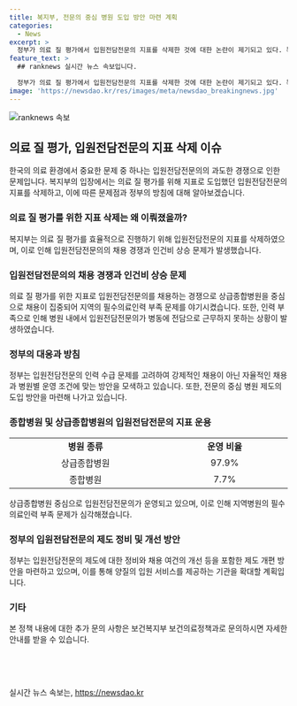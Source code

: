 ```yaml
---
title: 복지부, 전문의 중심 병원 도입 방안 마련 계획
categories:
  - News
excerpt: >
  정부가 의료 질 평가에서 입원전담전문의 지표를 삭제한 것에 대한 논란이 제기되고 있다. 복지부는 이것이 의사 부족 문제를 해소하고 효율적으로 인력을 운용하기 위한 조치라고 설명하고 있다. 그러나 실제로는 입원전담전문의 채용 경쟁으로 인한 인건비 상승과 지역별 의료인력 부족 등 문제가 발생하고 있다는 지적이다. 또한, 병원 내 인력 활용에 제약을 둘 수 있는 측면도 고려되어야 한다. 정부는 입원전담전문의 제도 개편을 포함한 전문의 중심 병원 제도를 도입할 계획이며, 병원별 상황에 맞는 운영을 독려하고 있다.
feature_text: >
  ## ranknews 실시간 뉴스 속보입니다.

  정부가 의료 질 평가에서 입원전담전문의 지표를 삭제한 것에 대한 논란이 제기되고 있다. 복지부는 이것이 의사 부족 문제를 해소하고 효율적으로 인력을 운용하기 위한 조치라고 설명하고 있다. 그러나 실제로는 입원전담전문의 채용 경쟁으로 인한 인건비 상승과 지역별 의료인력 부족 등 문제가 발생하고 있다는 지적이다. 또한, 병원 내 인력 활용에 제약을 둘 수 있는 측면도 고려되어야 한다. 정부는 입원전담전문의 제도 개편을 포함한 전문의 중심 병원 제도를 도입할 계획이며, 병원별 상황에 맞는 운영을 독려하고 있다.
image: 'https://newsdao.kr/res/images/meta/newsdao_breakingnews.jpg'
---
```


<p><img src="https://newsdao.kr/res/images/meta/newsdao_breakingnews.jpg" alt="ranknews 속보" /></p>

<h2 data-ke-size="size26">의료 질 평가, 입원전담전문의 지표 삭제 이슈</h2>

<p data-ke-size="size16">한국의 의료 환경에서 중요한 문제 중 하나는 입원전담전문의의 과도한 경쟁으로 인한 문제입니다. 복지부의 입장에서는 의료 질 평가를 위해 지표로 도입했던 입원전담전문의 지표를 삭제하고, 이에 따른 문제점과 정부의 방침에 대해 알아보겠습니다.</p>

<h3><b>의료 질 평가를 위한 지표 삭제는 왜 이뤄졌을까?</b></h3>

<p data-ke-size="size16">복지부는 의료 질 평가를 효율적으로 진행하기 위해 입원전담전문의 지표를 삭제하였으며, 이로 인해 입원전담전문의의 채용 경쟁과 인건비 상승 문제가 발생했습니다.</p>

<h3><b>입원전담전문의의 채용 경쟁과 인건비 상승 문제</b></h3>

<p data-ke-size="size16">의료 질 평가를 위한 지표로 입원전담전문의를 채용하는 경쟁으로 상급종합병원을 중심으로 채용이 집중되어 지역의 필수의료인력 부족 문제를 야기시켰습니다. 또한, 인력 부족으로 인해 병원 내에서 입원전담전문의가 병동에 전담으로 근무하지 못하는 상황이 발생하였습니다.</p>

<h3><b>정부의 대응과 방침</b></h3>

<p data-ke-size="size16">정부는 입원전담전문의 인력 수급 문제를 고려하여 강제적인 채용이 아닌 자율적인 채용과 병원별 운영 조건에 맞는 방안을 모색하고 있습니다. 또한, 전문의 중심 병원 제도의 도입 방안을 마련해 나가고 있습니다.</p>

<h3><b>종합병원 및 상급종합병원의 입원전담전문의 지표 운용</b></h3>

<table>
    <tr>
        <td style="text-align: center; width: 396px;"><b>병원 종류</b></td>
        <td style="text-align: center; width: 302px;"><b>운영 비율</b></td>
    </tr>
    <tr>
        <td style="text-align: center;">상급종합병원</td>
        <td style="text-align: center;">97.9%</td>
    </tr>
    <tr>
        <td style="text-align: center;">종합병원</td>
        <td style="text-align: center;">7.7%</td>
    </tr>
</table>

<p data-ke-size="size16">상급종합병원 중심으로 입원전담전문의가 운영되고 있으며, 이로 인해 지역병원의 필수의료인력 부족 문제가 심각해졌습니다.</p>

<h3><b>정부의 입원전담전문의 제도 정비 및 개선 방안</b></h3>

<p data-ke-size="size16">정부는 입원전담전문의 제도에 대한 정비와 채용 여건의 개선 등을 포함한 제도 개편 방안을 마련하고 있으며, 이를 통해 양질의 입원 서비스를 제공하는 기관을 확대할 계획입니다.</p>

<h3><b>기타</b></h3>

<p data-ke-size="size16">본 정책 내용에 대한 추가 문의 사항은 보건복지부 보건의료정책과로 문의하시면 자세한 안내를 받을 수 있습니다.</p>

<p data-ke-size="size16">&nbsp;</p>

<p data-ke-size="size16">&nbsp;</p>
실시간 뉴스 속보는, <a href="https://newsdao.kr" rel="dofollow">https://newsdao.kr</a>



